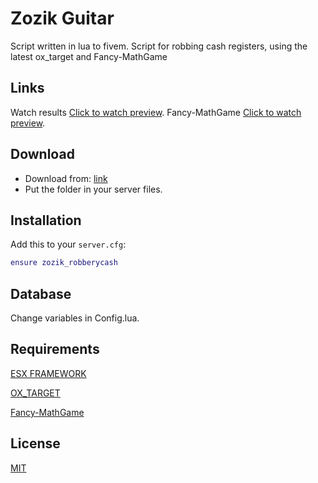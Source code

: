 # Zozik Guitar


Script written in lua to fivem. Script for robbing cash registers, using the latest ox_target and Fancy-MathGame

## Links

Watch results [Click to watch preview](https://streamable.com/4wz1bl).
Fancy-MathGame [Click to watch preview](https://github.com/FancyCodePL/Fancy-MathGame).


## Download

* Download from: [link](https://github.com/Zozikk/zozik_robberycash.git)
* Put the folder in your server files.

## Installation

Add this to your `server.cfg`:

```lua
ensure zozik_robberycash
```

## Database
Change variables in Config.lua.

## Requirements

[ESX FRAMEWORK](https://github.com/esx-framework) 

[OX_TARGET](https://github.com/overextended/ox_target)

[Fancy-MathGame](https://github.com/FancyCodePL/Fancy-MathGame)


## License

[MIT](https://choosealicense.com/licenses/mit/)
